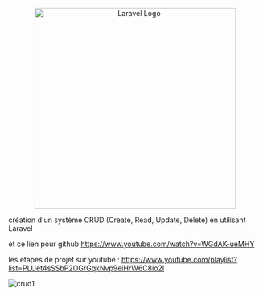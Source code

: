 <p align="center"><a href="https://laravel.com" target="_blank"><img src="https://raw.githubusercontent.com/laravel/art/master/logo-lockup/5%20SVG/2%20CMYK/1%20Full%20Color/laravel-logolockup-cmyk-red.svg" width="400" alt="Laravel Logo"></a></p>

 création d'un système CRUD (Create, Read, Update, Delete) en utilisant Laravel



et ce lien pour github https://www.youtube.com/watch?v=WGdAK-ueMHY


les etapes de projet sur youtube :
https://www.youtube.com/playlist?list=PLUet4sSSbP2OGrGqkNvp9eiHrW6C8io2I


![crud1](https://github.com/alagtg/crud-laravel-10/assets/116687176/4f024273-8b05-4242-8b2f-8fe001dfad88)
